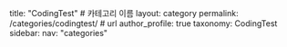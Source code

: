title: "CodingTest" # 카테고리 이름
layout: category
permalink: /categories/codingtest/ # url
author_profile: true
taxonomy: CodingTest
sidebar:
nav: "categories"
